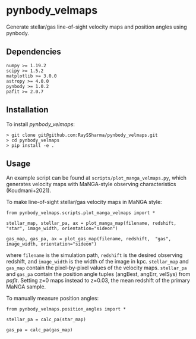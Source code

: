 # pynbody_velmaps
Generate stellar/gas line-of-sight velocity maps and position angles using pynbody.

## Dependencies

    numpy >= 1.19.2
    scipy >= 1.5.2
    matplotlib >= 3.0.0
    astropy >= 4.0.0
    pynbody >= 1.0.2
    pafit >= 2.0.7

## Installation

To install *pynbody_velmaps*:

    > git clone git@github.com:RaySSharma/pynbody_velmaps.git
    > cd pynbody_velmaps
    > pip install -e .

## Usage

An example script can be found at `scripts/plot_manga_velmaps.py`, which generates velocity maps with MaNGA-style observing characteristics (Koudmani+2021).

To make line-of-sight stellar/gas velocity maps in MaNGA style:

    from pynbody_velmaps.scripts.plot_manga_velmaps import *

    stellar_map, stellar_pa, ax = plot_manga_map(filename, redshift, "star", image_width, orientation="sideon")

    gas_map, gas_pa, ax = plot_gas_map(filename, redshift,  "gas", image_width, orientation="sideon")

where `filename` is the simulation path, `redshift` is the desired observing redshift, and `image_width` is the width of the image in kpc. `stellar_map` and `gas_map` contain the pixel-by-pixel values of the velocity maps. `stellar_pa` and `gas_pa` contain the position angle tuples (angBest, angErr, velSys) from *pafit*. Setting z=0 maps instead to z=0.03, the mean redshift of the primary MaNGA sample.

To manually measure position angles:

    from pynbody_velmaps.position_angles import *

    stellar_pa = calc_pa(star_map)
    
    gas_pa = calc_pa(gas_map)
